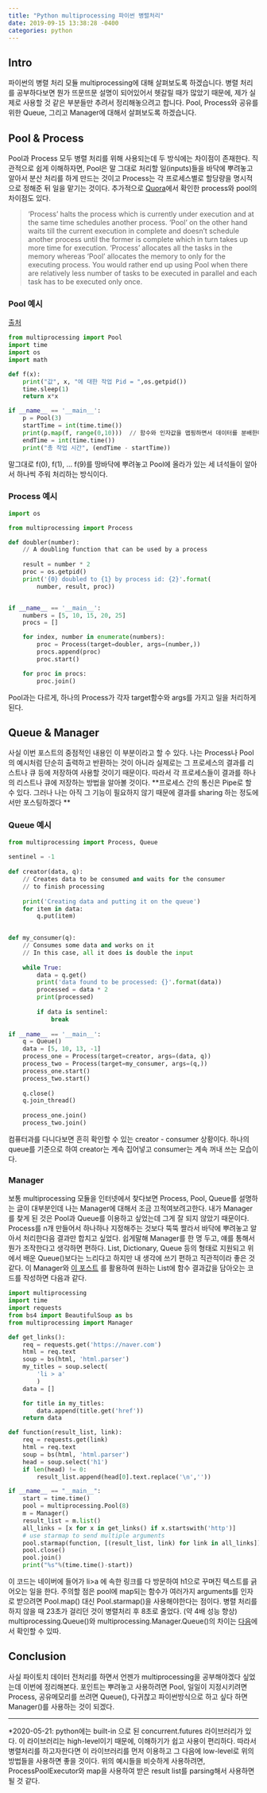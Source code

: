 ```yaml
---
title: "Python multiprocessing 파이썬 병렬처리"
date: 2019-09-15 13:38:28 -0400
categories: python
---
```


<script type="text/x-mathjax-config">
MathJax.Hub.Config({
    displayAlign: "left"
});
</script>

## Intro ##
파이썬의 병렬 처리 모듈 multiprocessing에 대해 살펴보도록 하겠습니다.
병렬 처리를 공부하다보면 뭔가 뜨문뜨문 설명이 되어있어서 헷갈릴 때가 많았기 때문에, 제가 실제로 사용할 것 같은 부분들만 추려서 정리해놓으려고 합니다.
Pool, Process와 공유를 위한 Queue, 그리고 Manager에 대해서 살펴보도록 하겠습니다.

## Pool & Process ##
Pool과 Process 모두 병렬 처리를 위해 사용되는데 두 방식에는 차이점이 존재한다.
직관적으로 쉽게 이해하자면, Pool은 말 그대로 처리할 일(inputs)들을 바닥에 뿌려놓고 알아서 분산 처리를 하게 만드는 것이고
Process는 각 프로세스별로 할당량을 명시적으로 정해준 뒤 일을 맡기는 것이다.
추가적으로 [Quora](https://www.quora.com/What-is-the-difference-between-Process-vs-Pool-in-the-multiprocessing-Python-library)에서 확인한 process와 pool의 차이점도 있다.


>‘Process’ halts the process which is currently under execution and at the same time schedules another process. ‘Pool’ on the other hand waits till the current execution in complete and doesn’t schedule another process until the former is complete which in turn takes up more time for execution.
‘Process’ allocates all the tasks in the memory whereas ‘Pool’ allocates the memory to only for the executing process. You would rather end up using Pool when there are relatively less number of tasks to be executed in parallel and each task has to be executed only once.


### Pool 예시 ###
[출처](https://m.blog.naver.com/townpharm/220951524843)
```python
from multiprocessing import Pool
import time
import os
import math

def f(x):
    print("값", x, "에 대한 작업 Pid = ",os.getpid())
    time.sleep(1)
    return x*x

if __name__ == '__main__':
    p = Pool(3)
    startTime = int(time.time())
    print(p.map(f, range(0,10)))  // 함수와 인자값을 맵핑하면서 데이터를 분배한다
    endTime = int(time.time())
    print("총 작업 시간", (endTime - startTime))
```
말그대로 f(0), f(1), ... f(9)를 땅바닥에 뿌려놓고 Pool에 올라가 있는 세 녀석들이 알아서 하나씩 주워 처리하는 방식이다.

### Process 예시 ###
```python
import os

from multiprocessing import Process

def doubler(number):
    // A doubling function that can be used by a process
    
    result = number * 2
    proc = os.getpid()
    print('{0} doubled to {1} by process id: {2}'.format(
        number, result, proc))


if __name__ == '__main__':
    numbers = [5, 10, 15, 20, 25]
    procs = []

    for index, number in enumerate(numbers):
        proc = Process(target=doubler, args=(number,))
        procs.append(proc)
        proc.start()

    for proc in procs:
        proc.join()
```
Pool과는 다르게, 하나의 Process가 각자 target함수와 args를 가지고 일을 처리하게 된다.

## Queue & Manager ##
사실 이번 포스트의 중점적인 내용인 이 부분이라고 할 수 있다.
나는 Process나 Pool의 예시처럼 단순히 출력하고 반환하는 것이 아니라 실제로는 그 프로세스의 결과를 리스트나 큐 등에 저장하여 사용할 것이기 때문이다.
따라서 각 프로세스들이 결과를 하나의 리스트나 큐에 저장하는 방법을 알아볼 것이다.
**프로세스 간의 통신은 Pipe로 할 수 있다. 그러나 나는 아직 그 기능이 필요하지 않기 때문에 결과를 sharing 하는 정도에서만 포스팅하겠다 **

### Queue 예시 ###
```python
from multiprocessing import Process, Queue
 
sentinel = -1
 
def creator(data, q):
    // Creates data to be consumed and waits for the consumer
    // to finish processing
    
    print('Creating data and putting it on the queue')
    for item in data:
        q.put(item)
 

def my_consumer(q):
    // Consumes some data and works on it
    // In this case, all it does is double the input
   
    while True:
        data = q.get()
        print('data found to be processed: {}'.format(data))
        processed = data * 2
        print(processed)
 
        if data is sentinel:
            break
 
if __name__ == '__main__':
    q = Queue()
    data = [5, 10, 13, -1]
    process_one = Process(target=creator, args=(data, q))
    process_two = Process(target=my_consumer, args=(q,))
    process_one.start()
    process_two.start()
 
    q.close()
    q.join_thread()
 
    process_one.join()
    process_two.join()
```
컴퓨터과를 다니다보면 흔히 확인할 수 있는 creator - consumer 상황이다. 하나의 queue를 기준으로 하여 creator는 계속 집어넣고 consumer는 계속 꺼내 쓰는 모습이다.


### Manager ###
보통 multiprocessing 모듈을 인터넷에서 찾다보면 Process, Pool, Queue를 설명하는 글이 대부분인데 나는 Manager에 대해서 조금 끄적여보려고한다.
내가 Manager를 찾게 된 것은 Pool과 Queue를 이용하고 싶었는데 그게 잘 되지 않았기 때문이다. Process를 n개 만들어서 하나하나 지정해주는 것보다 뚝뚝 짤라서 바닥에 뿌려놓고
알아서 처리한다음 결과만 합치고 싶었다. 쉽게말해 Manager를 한 명 두고, 얘를 통해서 뭔가 조작한다고 생각하면 편하다. List, Dictionary, Queue 등의 형태로
지원되고 위에서 배운 Queue()보다는 느리다고 하지만 내 생각에 쓰기 편하고 직관적이라 좋은 것 같다. 이 Manager와 [이 포스트](https://beomi.github.io/2017/07/05/HowToMakeWebCrawler-with-Multiprocess/)
를 활용하여 원하는 List에 함수 결과값을 담아오는 코드를 작성하면 다음과 같다.

```python
import multiprocessing
import time
import requests
from bs4 import BeautifulSoup as bs
from multiprocessing import Manager

def get_links():
    req = requests.get('https://naver.com')
    html = req.text
    soup = bs(html, 'html.parser')
    my_titles = soup.select(
        'li > a'
        )
    data = []

    for title in my_titles:
        data.append(title.get('href'))
    return data

def function(result_list, link):
    req = requests.get(link)
    html = req.text
    soup = bs(html, 'html.parser')
    head = soup.select('h1')
    if len(head) != 0:
        result_list.append(head[0].text.replace('\n',''))

if __name__ == "__main__":
    start = time.time()
    pool = multiprocessing.Pool(8)
    m = Manager()
    result_list = m.list()
    all_links = [x for x in get_links() if x.startswith('http')]
    # use starmap to send multiple arguments
    pool.starmap(function, [(result_list, link) for link in all_links])
    pool.close()
    pool.join()
    print("%s"%(time.time()-start))
```
이 코드는 네이버에 들어가 li>a 에 속한 링크를 다 방문하여 h1으로 꾸며진 텍스트를 긁어오는 일을 한다.
주의할 점은 pool에 map되는 함수가 여러가지 arguments를 인자로 받으려면 Pool.map() 대신 Pool.starmap()을 사용해야한다는 점이다.
병렬 처리를 하지 않을 때 23초가 걸리던 것이 병렬처리 후 8초로 줄었다. (약 4배 성능 향상)
multiprocessing.Queue()와 multiprocessing.Manager.Queue()의 차이는 [다음](https://stackoverflow.com/questions/43439194/python-multiprocessing-queue-vs-multiprocessing-manager-queue)에서 확인할 수 있따.

## Conclusion ##
사실 파이토치 데이터 전처리를 하면서 언젠가 multiprocessing을 공부해야겠다 싶었는데 이번에 정리해본다.
포인트는 뿌려놓고 사용하려면 Pool, 일일이 지정시키려면 Process, 공유메모리를 쓰려면 Queue(), 다귀찮고 파이썬방식으로 하고 싶다 하면 Manager()를 사용하는 것이 되겠다.

----

*2020-05-21: python에는 built-in 으로 된 concurrent.futures 라이브러리가 있다. 이 라이브러리는 high-level이기 때문에, 이해하기가 쉽고 사용이 편리하다. 따라서 병렬처리를 하고자한다면 이 라이브러리를 먼저 이용하고 그 다음에 low-level로 위의 방법들을 사용하면 좋을 것이다. 위의 예시들을 비슷하게 사용하려면, ProcessPoolExecutor와 map을 사용하여 받은 result list를 parsing해서 사용하면 될 것 같다.
